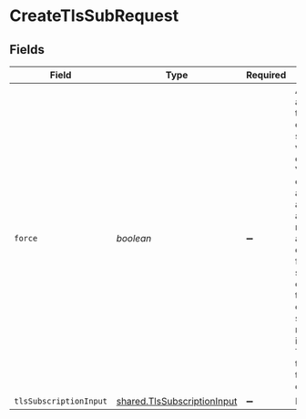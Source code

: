 # CreateTlsSubRequest


## Fields

| Field                                                                                                                                                                                                                                                                                 | Type                                                                                                                                                                                                                                                                                  | Required                                                                                                                                                                                                                                                                              | Description                                                                                                                                                                                                                                                                           | Example                                                                                                                                                                                                                                                                               |
| ------------------------------------------------------------------------------------------------------------------------------------------------------------------------------------------------------------------------------------------------------------------------------------- | ------------------------------------------------------------------------------------------------------------------------------------------------------------------------------------------------------------------------------------------------------------------------------------- | ------------------------------------------------------------------------------------------------------------------------------------------------------------------------------------------------------------------------------------------------------------------------------------- | ------------------------------------------------------------------------------------------------------------------------------------------------------------------------------------------------------------------------------------------------------------------------------------- | ------------------------------------------------------------------------------------------------------------------------------------------------------------------------------------------------------------------------------------------------------------------------------------- |
| `force`                                                                                                                                                                                                                                                                               | *boolean*                                                                                                                                                                                                                                                                             | :heavy_minus_sign:                                                                                                                                                                                                                                                                    | A flag that allows you to edit and delete a subscription with active domains. Valid to use on PATCH and DELETE actions. As a warning, removing an active domain from a subscription or forcing the deletion of a subscription may result in breaking TLS termination to that domain.<br/> | true                                                                                                                                                                                                                                                                                  |
| `tlsSubscriptionInput`                                                                                                                                                                                                                                                                | [shared.TlsSubscriptionInput](../../models/shared/tlssubscriptioninput.md)                                                                                                                                                                                                            | :heavy_minus_sign:                                                                                                                                                                                                                                                                    | N/A                                                                                                                                                                                                                                                                                   |                                                                                                                                                                                                                                                                                       |